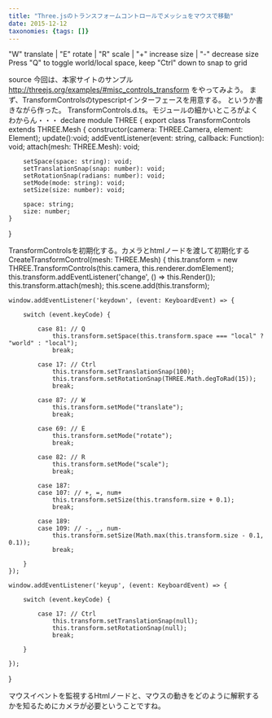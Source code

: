 ```yaml
---
title: "Three.jsのトランスフォームコントロールでメッシュをマウスで移動"
date: 2015-12-12
taxonomies: {tags: []}
---
```



"W" translate | "E" rotate | "R" scale | "+" increase size | "-" decrease size
Press "Q" to toggle world/local space, keep "Ctrl" down to snap to grid





source
今回は、本家サイトのサンプル
http://threejs.org/examples/#misc_controls_transform
をやってみよう。
まず、TransformControlsのtypescriptインターフェースを用意する。
というか書きながら作った。
TransformControls.d.ts。モジュールの細かいところがよくわからん・・・
declare module THREE {
    export class TransformControls extends THREE.Mesh {
        constructor(camera: THREE.Camera, element: Element);
        update():void;
        addEventListener(event: string, callback: Function): void;
        attach(mesh: THREE.Mesh): void;

        setSpace(space: string): void;
        setTranslationSnap(snap: number): void;
        setRotationSnap(radians: number): void;
        setMode(mode: string): void;
        setSize(size: number): void;
        
        space: string;
        size: number;
    }
}

TransformControlsを初期化する。カメラとhtmlノードを渡して初期化する
CreateTransformControl(mesh: THREE.Mesh) {
    this.transform = new THREE.TransformControls(this.camera, this.renderer.domElement);
    this.transform.addEventListener('change', () => this.Render());
    this.transform.attach(mesh);
    this.scene.add(this.transform);

    window.addEventListener('keydown', (event: KeyboardEvent) => {

        switch (event.keyCode) {

            case 81: // Q
                this.transform.setSpace(this.transform.space === "local" ? "world" : "local");
                break;

            case 17: // Ctrl
                this.transform.setTranslationSnap(100);
                this.transform.setRotationSnap(THREE.Math.degToRad(15));
                break;

            case 87: // W
                this.transform.setMode("translate");
                break;

            case 69: // E
                this.transform.setMode("rotate");
                break;

            case 82: // R
                this.transform.setMode("scale");
                break;

            case 187:
            case 107: // +, =, num+
                this.transform.setSize(this.transform.size + 0.1);
                break;

            case 189:
            case 109: // -, _, num-
                this.transform.setSize(Math.max(this.transform.size - 0.1, 0.1));
                break;

        }
    });

    window.addEventListener('keyup', (event: KeyboardEvent) => {

        switch (event.keyCode) {

            case 17: // Ctrl
                this.transform.setTranslationSnap(null);
                this.transform.setRotationSnap(null);
                break;

        }

    });
}

マウスイベントを監視するHtmlノードと、マウスの動きをどのように解釈するかを知るためにカメラが必要ということですね。
